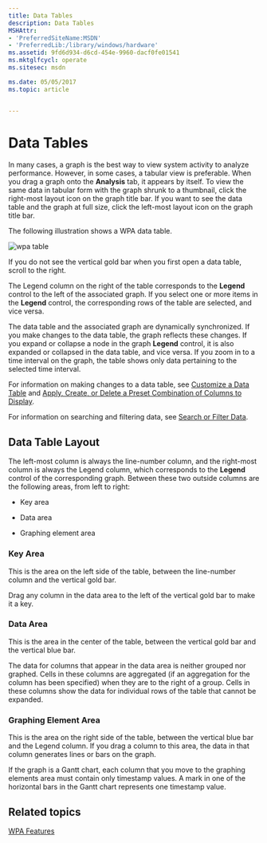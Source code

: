 ```yaml
---
title: Data Tables
description: Data Tables
MSHAttr:
- 'PreferredSiteName:MSDN'
- 'PreferredLib:/library/windows/hardware'
ms.assetid: 9fd6d934-d6cd-454e-9960-dacf0fe01541
ms.mktglfcycl: operate
ms.sitesec: msdn

ms.date: 05/05/2017
ms.topic: article


---
```


# Data Tables


In many cases, a graph is the best way to view system activity to analyze performance. However, in some cases, a tabular view is preferable. When you drag a graph onto the **Analysis** tab, it appears by itself. To view the same data in tabular form with the graph shrunk to a thumbnail, click the right-most layout icon on the graph title bar. If you want to see the data table and the graph at full size, click the left-most layout icon on the graph title bar.

The following illustration shows a WPA data table.

![wpa table](images/wpatable.jpg)

If you do not see the vertical gold bar when you first open a data table, scroll to the right.

The Legend column on the right of the table corresponds to the **Legend** control to the left of the associated graph. If you select one or more items in the **Legend** control, the corresponding rows of the table are selected, and vice versa.

The data table and the associated graph are dynamically synchronized. If you make changes to the data table, the graph reflects these changes. If you expand or collapse a node in the graph **Legend** control, it is also expanded or collapsed in the data table, and vice versa. If you zoom in to a time interval on the graph, the table shows only data pertaining to the selected time interval.

For information on making changes to a data table, see [Customize a Data Table](customize-a-data-table.md) and [Apply, Create, or Delete a Preset Combination of Columns to Display](apply-create-or-delete-a-preset-combination-of-columns-to-display.md).

For information on searching and filtering data, see [Search or Filter Data](search-or-filter-data.md).

## Data Table Layout


The left-most column is always the line-number column, and the right-most column is always the Legend column, which corresponds to the **Legend** control of the corresponding graph. Between these two outside columns are the following areas, from left to right:

-   Key area

-   Data area

-   Graphing element area

### Key Area

This is the area on the left side of the table, between the line-number column and the vertical gold bar.

Drag any column in the data area to the left of the vertical gold bar to make it a key.

### Data Area

This is the area in the center of the table, between the vertical gold bar and the vertical blue bar.

The data for columns that appear in the data area is neither grouped nor graphed. Cells in these columns are aggregated (if an aggregation for the column has been specified) when they are to the right of a group. Cells in these columns show the data for individual rows of the table that cannot be expanded.

### Graphing Element Area

This is the area on the right side of the table, between the vertical blue bar and the Legend column. If you drag a column to this area, the data in that column generates lines or bars on the graph.

If the graph is a Gantt chart, each column that you move to the graphing elements area must contain only timestamp values. A mark in one of the horizontal bars in the Gantt chart represents one timestamp value.

## Related topics


[WPA Features](wpa-features.md)

 

 







